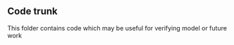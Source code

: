 Code trunk
-------------
This folder contains code which may be useful for verifying model or
future work
